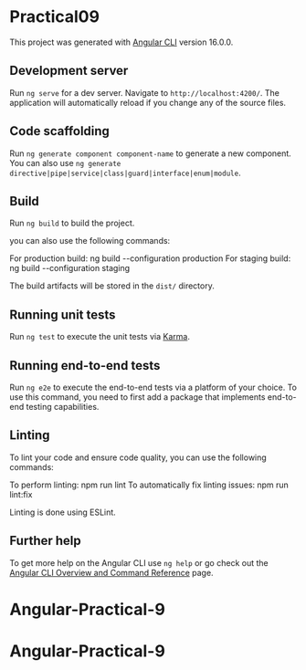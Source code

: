 # Practical09

This project was generated with [Angular CLI](https://github.com/angular/angular-cli) version 16.0.0.

## Development server

Run `ng serve` for a dev server. Navigate to `http://localhost:4200/`. The application will automatically reload if you change any of the source files.

## Code scaffolding

Run `ng generate component component-name` to generate a new component. You can also use `ng generate directive|pipe|service|class|guard|interface|enum|module`.

## Build

Run `ng build` to build the project.

you can also use the following commands:

For production build: ng build --configuration production
For staging build: ng build --configuration staging

The build artifacts will be stored in the `dist/` directory.

## Running unit tests

Run `ng test` to execute the unit tests via [Karma](https://karma-runner.github.io).

## Running end-to-end tests

Run `ng e2e` to execute the end-to-end tests via a platform of your choice. To use this command, you need to first add a package that implements end-to-end testing capabilities.

## Linting

To lint your code and ensure code quality, you can use the following commands:

To perform linting: npm run lint
To automatically fix linting issues: npm run lint:fix

Linting is done using ESLint.

## Further help

To get more help on the Angular CLI use `ng help` or go check out the [Angular CLI Overview and Command Reference](https://angular.io/cli) page.

# Angular-Practical-9
# Angular-Practical-9
